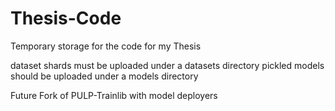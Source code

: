 # Thesis-Code
Temporary storage for the code for my Thesis

dataset shards must be uploaded under a datasets directory
pickled models should be uploaded under a models directory

Future Fork of PULP-Trainlib with model deployers
